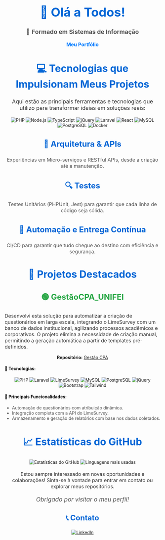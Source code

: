 <h1 align="center" style="color: #0366d6; font-size: 2.5rem;">👋 Olá a Todos!</h1>

<!-- Seção de Formação -->
<p align="center" style="font-size: 1.2rem; color: #555;">📝 <strong>Formado em Sistemas de Informação</strong></p>
<p align="center" style="font-size: 1rem; color: #444;">
  <a href="https://tulioalvesss.github.io/sobre/" target="_blank" style="color: #007BFF; text-decoration: none; font-weight: bold;">
    Meu Portfólio
  </a>
</p>

<!-- Seção Tecnologias -->
<h2 align="center" style="color: #0366d6; font-size: 2rem;">💻 Tecnologias que Impulsionam Meus Projetos</h2>
<p align="center" style="font-size: 1.1rem; color: #333;">Aqui estão as principais ferramentas e tecnologias que utilizo para transformar ideias em soluções reais:</p>

<!-- Linguagens e Ferramentas com ícones -->
<p align="center" style="margin: 20px 0;">
    <img src="https://img.shields.io/badge/PHP-777BB4?style=for-the-badge&logo=php&logoColor=white" alt="PHP">
    <img src="https://img.shields.io/badge/Node.js-339933?style=for-the-badge&logo=nodedotjs&logoColor=white" alt="Node.js">
    <img src="https://img.shields.io/badge/TypeScript-007ACC?style=for-the-badge&logo=typescript&logoColor=white" alt="TypeScript">
    <img src="https://img.shields.io/badge/jQuery-0769AD?style=for-the-badge&logo=jquery&logoColor=white" alt="jQuery">
    <img src="https://img.shields.io/badge/Laravel-FF2D20?style=for-the-badge&logo=laravel&logoColor=white" alt="Laravel">
    <img src="https://img.shields.io/badge/React-61DAFB?style=for-the-badge&logo=react&logoColor=white" alt="React">
    <img src="https://img.shields.io/badge/MySQL-4479A1?style=for-the-badge&logo=mysql&logoColor=white" alt="MySQL">
    <img src="https://img.shields.io/badge/PostgreSQL-4169E1?style=for-the-badge&logo=postgresql&logoColor=white" alt="PostgreSQL">
    <img src="https://img.shields.io/badge/Docker-2496ED?style=for-the-badge&logo=docker&logoColor=white" alt="Docker">
</p>

<!-- Arquitetura, APIs e Testes -->
<h3 align="center" style="color: #0366d6; font-size: 1.6rem;">🔑 Arquitetura & APIs</h3>
<p align="center" style="font-size: 1rem; color: #555;">Experiências em Micro-serviços e RESTful APIs, desde a criação até a manutenção.</p>

<h3 align="center" style="color: #0366d6; font-size: 1.6rem;">🔍 Testes</h3>
<p align="center" style="font-size: 1rem; color: #555;">Testes Unitários (PHPUnit, Jest) para garantir que cada linha de código seja sólida.</p>

<h3 align="center" style="color: #0366d6; font-size: 1.6rem;">🔄 Automação e Entrega Contínua</h3>
<p align="center" style="font-size: 1rem; color: #555;">CI/CD para garantir que tudo chegue ao destino com eficiência e segurança.</p>

<!-- Projetos Destacados -->
<h2 align="center" style="color: #0366d6; font-size: 2rem;">🚀 Projetos Destacados</h2>

<!-- Projeto GestãoCPA_UNIFEI -->
<h3 align="center" style="color: #28a745; font-size: 1.6rem;">🟢 GestãoCPA_UNIFEI</h3>
<p style="font-size: 1rem; color: #333;">
    Desenvolvi esta solução para automatizar a criação de questionários em larga escala, integrando o LimeSurvey com um banco de dados institucional, agilizando processos acadêmicos e corporativos. O projeto elimina a necessidade de criação manual, permitindo a geração automática a partir de templates pré-definidos.
</p>
<p align="center">
    <strong>Repositório:</strong> <a href="https://gestaocpa.unifei.edu.br/">Gestão CPA</a>
</p>

<!-- Tecnologias do Projeto -->
<h4>📌 Tecnologias:</h4>
<p align="center" style="margin: 20px 0;">
    <img src="https://img.shields.io/badge/PHP-777BB4?style=for-the-badge&logo=php&logoColor=white" alt="PHP">
    <img src="https://img.shields.io/badge/Laravel-FF2D20?style=for-the-badge&logo=laravel&logoColor=white" alt="Laravel">
    <img src="https://img.shields.io/badge/LimeSurvey-2F394A?style=for-the-badge&logo=limesurvey&logoColor=white" alt="LimeSurvey">
    <img src="https://img.shields.io/badge/MySQL-4479A1?style=for-the-badge&logo=mysql&logoColor=white" alt="MySQL">
    <img src="https://img.shields.io/badge/PostgreSQL-4169E1?style=for-the-badge&logo=postgresql&logoColor=white" alt="PostgreSQL">
    <img src="https://img.shields.io/badge/jQuery-0769AD?style=for-the-badge&logo=jquery&logoColor=white" alt="jQuery">
    <img src="https://img.shields.io/badge/Bootstrap-7952B3?style=for-the-badge&logo=bootstrap&logoColor=white" alt="Bootstrap">
    <img src="https://img.shields.io/badge/Tailwind%20CSS-38B2AC?style=for-the-badge&logo=tailwind-css&logoColor=white" alt="Tailwind">
</p>

<!-- Funcionalidades do Projeto -->
<h4>📌 Principais Funcionalidades:</h4>
<ul style="color: #555;">
    <li>Automação de questionários com atribuição dinâmica.</li>
    <li>Integração completa com a API do LimeSurvey.</li>
    <li>Armazenamento e geração de relatórios com base nos dados coletados.</li>
</ul>

<!-- API e Autenticação 
<h4>📌 API e Autenticação:</h4>
<ul style="color: #555;">
    <li>API REST desenvolvida em Laravel para acesso aos dados de respostas e estatísticas.</li>
    <li>Autenticação por Token, garantindo a segurança no consumo dos endpoints de dados.</li>
</ul>
-->

<!-- Estatísticas do GitHub -->
<h2 align="center" style="color: #0366d6; font-size: 2rem;">📈 Estatísticas do GitHub</h2>
<p align="center" style="margin: 20px 0;">
    <img src="https://github-readme-stats.vercel.app/api?username=tulioalvesss&show_icons=true&theme=radical" alt="Estatísticas do GitHub">
    <img src="https://github-readme-stats.vercel.app/api/top-langs/?username=tulioalvesss&layout=compact&theme=radical" alt="Linguagens mais usadas">
</p>

<p align="center" style="font-size: 1rem; color: #333;">
    Estou sempre interessado em novas oportunidades e colaborações! Sinta-se à vontade para entrar em contato ou explorar meus repositórios.
</p>

<!-- Agradecimento -->
<p align="center" style="font-size: 1.2rem; font-style: italic; color: #555;">Obrigado por visitar o meu perfil!</p>

<!-- Contato -->
<h3 align="center" style="font-size: 1.5rem; color: #0366d6;">📞 Contato</h3>
<p align="center" style="margin: 20px 0;">
    <a href="https://br.linkedin.com/in/tulio-caio-freire-alves-896544206">
        <img src="https://img.shields.io/badge/LinkedIn-0A66C2?style=for-the-badge&logo=linkedin&logoColor=white" alt="LinkedIn">
    </a>
</p>
